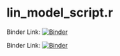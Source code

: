 # lin_model_script.r

Binder Link: [![Binder](https://mybinder.org/badge_logo.svg)](https://mybinder.org/v2/gh/esimonton/lin_model_script.r.git/HEAD)

Binder Link: [![Binder](https://mybinder.org/badge_logo.svg)](https://mybinder.org/v2/gh/esimonton/lin_model_script_r.git/HEAD)
